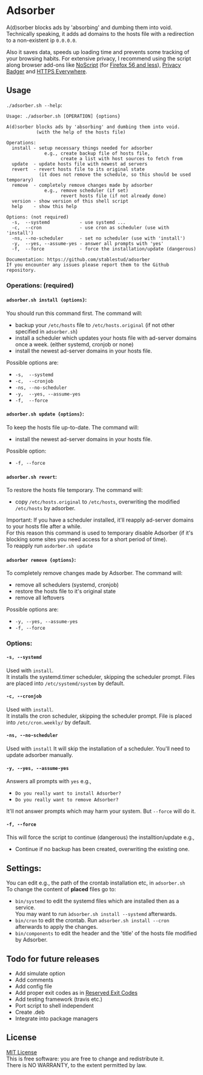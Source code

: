 # Adsorber
A(d)sorber blocks ads by 'absorbing' and dumbing them into void.
Technically speaking, it adds ad domains to the hosts file with a redirection to a non-existent ip `0.0.0.0`.

Also it saves data, speeds up loading time and prevents some tracking of your browsing habits. For extensive privacy, I recommend using the script along browser add-ons like  [NoScript](https://addons.mozilla.org/en-US/firefox/addon/noscript/) (for [Firefox 56 and less](https://noscript.net/getit)), [Privacy Badger](https://addons.mozilla.org/en-US/firefox/addon/privacy-badger17/) and [HTTPS Everywhere](https://addons.mozilla.org/en-US/firefox/addon/https-everywhere/).

## Usage

`./adsorber.sh --help`:
```
Usage: ./adsorber.sh [OPERATION] {options}

A(d)sorber blocks ads by 'absorbing' and dumbing them into void.
           (with the help of the hosts file)

Operations:
  install - setup necessary things needed for adsorber 
              e.g., create backup file of hosts file,
                    create a list with host sources to fetch from
  update  - update hosts file with newest ad servers
  revert  - revert hosts file to its original state
            (it does not remove the schedule, so this should be used temporary)
  remove  - completely remove changes made by adsorber
              e.g., remove scheduler (if set)
                    revert hosts file (if not already done)
  version - show version of this shell script
  help    - show this help

Options: (not required)
  -s,  --systemd           - use systemd ...
  -c,  --cron              - use cron as scheduler (use with 'install')
  -ns, --no-scheduler      - set no scheduler (use with 'install')
  -y,  --yes, --assume-yes - answer all prompts with 'yes'
  -f,  --force             - force the installation/update (dangerous)

Documentation: https://github.com/stablestud/adsorber
If you encounter any issues please report them to the Github repository.

```
### Operations: (required)
#### `adsorber.sh install {options}`:
You should run this command first.
The command will:
* backup your `/etc/hosts` file to `/etc/hosts.original` (if not other specified in `adsorber.sh`)
* install a scheduler which updates your hosts file with ad-server domains once a week. (either systemd, cronjob or none)
* install the newest ad-server domains in your hosts file.

Possible options are:
* `-s,  --systemd`
* `-c,  --cronjob`
* `-ns, --no-scheduler`
* `-y,  --yes, --assume-yes`
* `-f,  --force`
#### `adsorber.sh update {options}`:
To keep the hosts file up-to-date.
The command will:
* install the newest ad-server domains in your hosts file.

Possible option:
* `-f, --force`
#### `adsorber.sh revert`:
To restore the hosts file temporary.
The command will:
* copy `/etc/hosts.original` to `/etc/hosts`, overwriting the modified `/etc/hosts` by adsorber.

Important: If you have a scheduler installed, it'll reapply ad-server domains to your hosts file after a while.    
For this reason this command is used to temporary disable Adsorber (if it's blocking some sites you need access for a short period of time).    
To reapply run `asdorber.sh update`
#### `adsorber remove {options}`:
To completely remove changes made by Adsorber.
The command will:
* remove all schedulers (systemd, cronjob)
* restore the hosts file to it's original state
* remove all leftovers

Possible options are:
* `-y, --yes, --assume-yes`
* `-f, --force`

### Options:

#### `-s, --systemd`
Used with `install`.    
It installs the systemd.timer scheduler, skipping the scheduler prompt.
Files are placed into `/etc/systemd/system` by default. 
#### `-c, --cronjob`
Used with `install`.    
It installs the cron scheduler, skipping the scheduler prompt.
File is placed into `/etc/cron.weekly/` by default.    
#### `-ns, --no-scheduler`
Used with `install`
It will skip the installation of a scheduler. You'll need to update adsorber manually.    
#### `-y, --yes, --assume-yes`
Answers all prompts with `yes` e.g.,
* `Do you really want to install Adsorber?`
* `Do you really want to remove Adsorber?`

It'll not answer prompts which may harm your system. But `--force` will do it.
#### `-f, --force`
This will force the script to continue (dangerous) the installtion/update e.g.,
* Continue if no backup has been created, overwriting the existing one.

## Settings:
You can edit e.g., the path of the crontab installation etc, in `adsorber.sh`    
To change the content of <strong>placed</strong> files go to:
* `bin/systemd` to edit the systemd files which are installed then as a service. <br/>You may want to run `àdsorber.sh install --systemd` afterwards.
* `bin/cron` to edit the crontab. Run `adsorber.sh install --cron` afterwards to apply the changes.
* `bin/components` to edit the header and the 'title' of the hosts file modified by Adsorber. 
## Todo for future releases

* Add simulate option
* Add comments
* Add config file
* Add proper exit codes as in [Reserved Exit Codes](http://tldp.org/LDP/abs/html/exitcodes.html#EXITCODESREF)
* Add testing framework (travis etc.)
* Port script to shell independent
* Create .deb
* Integrate into package managers
## License
[MIT License](https://github.com/stablestud/adsorber/blob/master/LICENSE)    
This is free software: you are free to change and redistribute it.    
There is NO WARRANTY, to the extent permitted by law.
